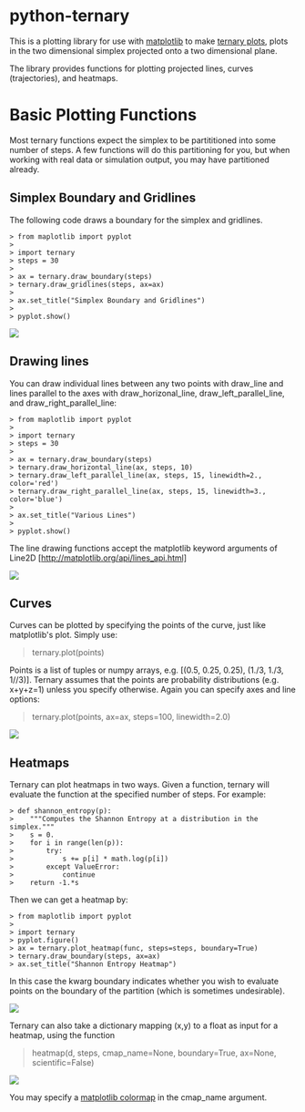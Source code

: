 # python-ternary

This is a plotting library for use with [matplotlib](http://matplotlib.org/index.html) to make [ternary plots](http://en.wikipedia.org/wiki/Ternary_plot),
plots in the two dimensional simplex projected onto a two dimensional plane.

The library provides functions for plotting projected lines, curves (trajectories), and heatmaps.

# Basic Plotting Functions

Most ternary functions expect the simplex to be partititioned into some number of steps. A few functions will do this partitioning for you, but when working with real data or simulation output, you may have partitioned already.

## Simplex Boundary and Gridlines

The following code draws a boundary for the simplex and gridlines.

```
> from maplotlib import pyplot
>
> import ternary
> steps = 30
>
> ax = ternary.draw_boundary(steps)
> ternary.draw_gridlines(steps, ax=ax)
>
> ax.set_title("Simplex Boundary and Gridlines")
>
> pyplot.show()
```

![](https://camo.githubusercontent.com/7892a5bc0c1d4023d02e3d9dfe616b9667a77d65/687474703a2f2f692e696d6775722e636f6d2f647074723655412e6a7067)

## Drawing lines

You can draw individual lines between any two points with draw_line and lines parallel to the axes with draw_horizonal_line, draw_left_parallel_line, and draw_right_parallel_line:

```
> from maplotlib import pyplot
>
> import ternary
> steps = 30
>
> ax = ternary.draw_boundary(steps)
> ternary.draw_horizontal_line(ax, steps, 10)
> ternary.draw_left_parallel_line(ax, steps, 15, linewidth=2., color='red')
> ternary.draw_right_parallel_line(ax, steps, 15, linewidth=3., color='blue')
>
> ax.set_title("Various Lines")
>
> pyplot.show()
```

The line drawing functions accept the matplotlib keyword arguments of Line2D [http://matplotlib.org/api/lines_api.html]

![](https://camo.githubusercontent.com/1723ffcaa3c843b74b802ba0c0e5a9e8535ea8a7/687474703a2f2f692e696d6775722e636f6d2f49426b454646332e6a7067)

## Curves

Curves can be plotted by specifying the points of the curve, just like matplotlib's plot. Simply use:

> ternary.plot(points)

Points is a list of tuples or numpy arrays, e.g. [(0.5, 0.25, 0.25), (1./3, 1./3, 1//3)]. Ternary assumes that the points are probability distributions (e.g. x+y+z=1) unless you specify otherwise. Again you can specify axes and line options:

> ternary.plot(points, ax=ax, steps=100, linewidth=2.0)

![](https://camo.githubusercontent.com/023639b15fbdf421df2462bc5eed646c326be152/687474703a2f2f692e696d6775722e636f6d2f687753524439372e6a7067)

## Heatmaps

Ternary can plot heatmaps in two ways. Given a function, ternary will evaluate the function at the specified number of steps. For example:

```
> def shannon_entropy(p):
>    """Computes the Shannon Entropy at a distribution in the simplex."""
>    s = 0.
>    for i in range(len(p)):
>        try:
>            s += p[i] * math.log(p[i])
>        except ValueError:
>            continue
>    return -1.*s
```

Then we can get a heatmap by:

```
> from maplotlib import pyplot
>
> import ternary
> pyplot.figure()
> ax = ternary.plot_heatmap(func, steps=steps, boundary=True)
> ternary.draw_boundary(steps, ax=ax)
> ax.set_title("Shannon Entropy Heatmap")
```

In this case the kwarg boundary indicates whether you wish to evaluate points on the boundary of the partition (which is sometimes undesirable).

![](https://camo.githubusercontent.com/c8727b30461d45b860cb49bfde4f48e0f76526ff/687474703a2f2f692e696d6775722e636f6d2f6b586d317075462e6a7067)

Ternary can also take a dictionary mapping (x,y) to a float as input for a heatmap, using the function

> heatmap(d, steps, cmap_name=None, boundary=True, ax=None, scientific=False)

![](https://camo.githubusercontent.com/30fb63ec53deb0fda2c892c0732a97620699500b/687474703a2f2f692e696d6775722e636f6d2f64555a6b3355302e6a7067)

[](https://camo.githubusercontent.com/b66c280914cb4a38130b83a3eb4311f94274aefb/687474703a2f2f692e696d6775722e636f6d2f6935516a5147542e6a7067)


You may specify a [matplotlib colormap](http://matplotlib.org/examples/color/colormaps_reference.html) in the cmap_name argument.

